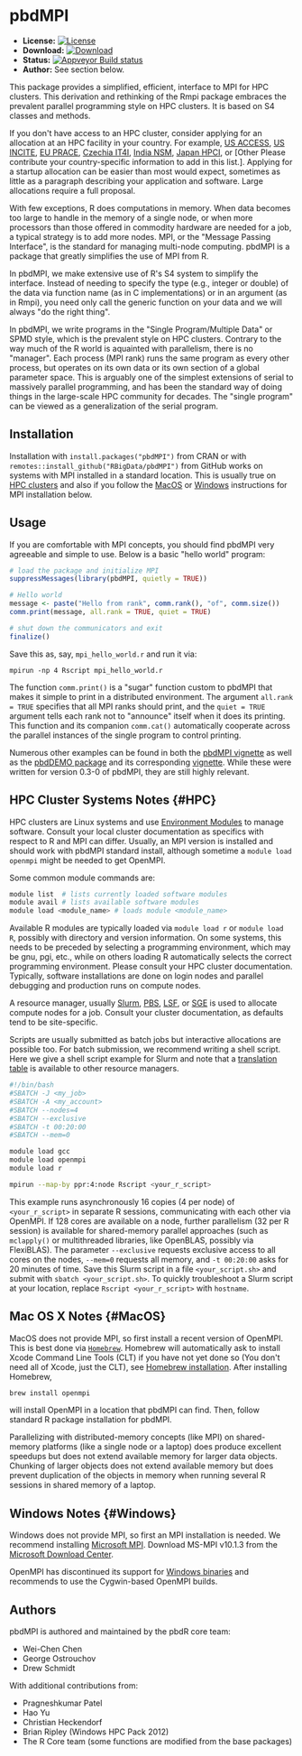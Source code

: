 # pbdMPI

* **License:** [![License](http://img.shields.io/badge/license-MPL%202-orange.svg?style=flat)](https://www.mozilla.org/MPL/2.0/)
* **Download:** [![Download](http://cranlogs.r-pkg.org/badges/pbdMPI)](https://cran.r-project.org/package=pbdMPI)
* **Status:** [![Appveyor Build status](https://ci.appveyor.com/api/projects/status/32r7s2skrgm9ubva?svg=true)](https://ci.appveyor.com/project/snoweye/pbdMPI)
* **Author:** See section below.

This package provides a simplified, efficient, interface to MPI for HPC 
clusters. This derivation and rethinking of the Rmpi package embraces
the prevalent parallel programming style on HPC clusters. It is based on S4
classes and methods. 

If you don't have access to an HPC cluster, consider applying for an allocation
at an HPC facility in your country. For example,
[US ACCESS](https://access-ci.org/),
[US INCITE](https://science.osti.gov/ascr/Facilities/Accessing-ASCR-Facilities/INCITE/About-incite),
[EU PRACE](https://prace-ri.eu/),
[Czechia IT4I](https://www.it4i.cz/en/for-users/computing-resources-allocation),
[India NSM](https://nsmindia.in/),
[Japan HPCI](https://www.hpci-office.jp/for_users/procedure_project_start/start_representative), or
[Other Please contribute your country-specific information to add in this list.].
Applying for a startup allocation can be easier than most would expect,
sometimes as little as a paragraph describing your application and software.
Large allocations require a full proposal.

With few exceptions, R does computations in memory.
When data becomes too large to handle in the memory of a single node, or
when more processors than those offered in commodity hardware are needed
for a job, a typical strategy is to add more nodes.  MPI, or the
"Message Passing Interface", is the standard for managing multi-node
computing. pbdMPI is a package that greatly simplifies the use of MPI from
R.

In pbdMPI, we make extensive use of R's S4 system to simplify the interface.
Instead of needing to specify the type (e.g., integer or double)
of the data via function name (as in C implementations) or in an argument (as 
in Rmpi), you need only call the generic function on your data and we will 
always "do the right thing".

In pbdMPI, we write programs in the "Single Program/Multiple Data" or SPMD
style, which is the prevalent style on HPC clusters.  Contrary to the way much
of the R world is aquainted with parallelism, there is no "manager".  Each
process (MPI rank) runs the same program as every other process, but operates
on its own data or its own section of a global parameter space.  This
is arguably one of the simplest extensions of serial to massively parallel
programming, and has been the standard way of doing things in the large-scale 
HPC community for decades. The "single program" can be viewed as a 
generalization of the serial program.

## Installation
Installation with `install.packages("pbdMPI")` from CRAN or with
`remotes::install_github("RBigData/pbdMPI")` from GitHub works on systems with
MPI installed in a standard location. This is usually true on 
[HPC clusters](#clusters) and also if you follow the 
[MacOS](#MacOS) or
[Windows](#Windows) instructions for MPI installation below.

## Usage

If you are comfortable with MPI concepts, you should find pbdMPI very agreeable
and simple to use.  Below is a basic "hello world" program:

```r
# load the package and initialize MPI
suppressMessages(library(pbdMPI, quietly = TRUE))

# Hello world
message <- paste("Hello from rank", comm.rank(), "of", comm.size())
comm.print(message, all.rank = TRUE, quiet = TRUE)

# shut down the communicators and exit
finalize()
```

Save this as, say, `mpi_hello_world.r` and run it via:

```
mpirun -np 4 Rscript mpi_hello_world.r
```

The function `comm.print()` is a "sugar" function custom to pbdMPI that makes
it simple to print in a distributed environment.  The argument `all.rank = TRUE`
specifies that all MPI ranks should print, and the `quiet = TRUE` argument
tells each rank not to "announce" itself when it does its printing. This 
function and its companion `comm.cat()` automatically cooperate across the
parallel instances of the single program to control printing.

Numerous other examples can be found in both the
[pbdMPI vignette](https://cran.r-project.org/package=pbdMPI)
as well as the 
[pbdDEMO package](https://github.com/RBigData/pbdDEMO)
and its corresponding 
[vignette](https://cran.r-project.org/package=pbdDEMO). While these were written
for version 0.3-0 of pbdMPI, they are still highly relevant.


## HPC Cluster Systems Notes {#HPC}
HPC clusters are Linux systems and use [Environment
Modules](https://modules.readthedocs.io/en/latest/) to manage software. Consult
your local cluster documentation as specifics with respect to R and MPI can
differ. Usually, an MPI version is installed and should work with pbdMPI
standard install, although sometime a `module load openmpi` might be needed to
get OpenMPI.

Some common module commands are:
```sh
module list  # lists currently loaded software modules
module avail # lists available software modules
module load <module_name> # loads module <module_name>
```

Available R modules are typically loaded via `module load r` or 
`module load R`, possibly with directory and version information. On some
systems,
this needs to be preceded by selecting a programming environment, which may be
gnu, pgi, etc., while on others loading R automatically selects the correct
programming environment. Please consult your HPC cluster documentation.
Typically, software installations are done on login
nodes and parallel debugging and production runs on compute nodes. 

A resource manager, usually 
[Slurm](https://en.wikipedia.org/wiki/Slurm_Workload_Manager),
[PBS](https://en.wikipedia.org/wiki/Portable_Batch_System),
[LSF](https://en.wikipedia.org/wiki/IBM_Spectrum_LSF), or
[SGE](https://en.wikipedia.org/wiki/Oracle_Grid_Engine) is used to allocate
compute nodes for a job. Consult your cluster 
documentation, as defaults tend to be site-specific.

Scripts are usually submitted as batch jobs but interactive allocations are
possible too. For batch submission, we recommend writing a shell script. Here
we give a shell script example for Slurm and note that a 
[translation table](https://slurm.schedmd.com/rosetta.pdf)  is available to 
other resource managers.
```sh
#!/bin/bash
#SBATCH -J <my_job>
#SBATCH -A <my_account>
#SBATCH --nodes=4
#SBATCH --exclusive
#SBATCH -t 00:20:00
#SBATCH --mem=0

module load gcc
module load openmpi
module load r

mpirun --map-by ppr:4:node Rscript <your_r_script> 
```

This example runs asynchronously 16 copies (4 per node) of `<your_r_script>` in
separate R sessions, communicating with each other via OpenMPI. If 128 cores are
available on a node, further parallelism (32 per R session) is available for
shared-memory parallel approaches (such as `mclapply()` or multithreaded
libraries, like OpenBLAS, possibly via FlexiBLAS). The parameter `--exclusive`
requests exclusive access to all cores on the nodes, `--mem=0` requests all
memory, and `-t 00:20:00` asks for 20 minutes of time. Save this Slurm script in
a file `<your_script.sh>` and submit with `sbatch <your_script.sh>`. To quickly
troubleshoot a Slurm script at your location, replace `Rscript <your_r_script>`
with `hostname`.

  
## Mac OS X Notes {#MacOS}

MacOS does not provide MPI, so first install a recent version of OpenMPI. This
is best done via [`Homebrew`](https://brew.sh/). Homebrew will automatically ask
to install Xcode Command Line Tools (CLT) if you have not yet done so (You don't
need all of Xcode, just the CLT), see [Homebrew
installation](https://docs.brew.sh/Installation). After installing Homebrew,
```sh
brew install openmpi
```
will install OpenMPI in a location that pbdMPI can find. Then, follow standard R
package installation for pbdMPI.

Parallelizing with distributed-memory concepts (like MPI) on shared-memory
platforms (like a single node or a laptop) does produce excellent speedups but
does not extend available memory for larger data objects. Chunking of larger
objects does not extend available memory but does prevent duplication of the
objects in memory when running several R sessions in shared memory of a laptop.

## Windows Notes {#Windows}

Windows does not provide MPI, so first an MPI installation is needed. We recommend
installing 
[Microsoft MPI](https://learn.microsoft.com/en-us/message-passing-interface/microsoft-mpi).
Download MS-MPI v10.1.3 from the 
[Microsoft Download Center](https://www.microsoft.com/en-us/download/details.aspx?id=105289).

OpenMPI has discontinued its support for 
[Windows binaries](https://www.open-mpi.org/software/ompi/v1.6/ms-windows.php) 
and recommends to use the Cygwin-based OpenMPI builds.


## Authors

pbdMPI is authored and maintained by the pbdR core team:
* Wei-Chen Chen
* George Ostrouchov
* Drew Schmidt

With additional contributions from:
* Pragneshkumar Patel
* Hao Yu
* Christian Heckendorf
* Brian Ripley (Windows HPC Pack 2012)
* The R Core team (some functions are modified from the base packages)

